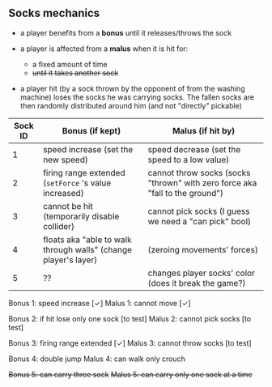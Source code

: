 ## Socks mechanics

- a player benefits from a **bonus** until it releases/throws the sock

- a player is affected from a **malus** when it is hit for: 

  - a fixed amount of time
  - ~~until it takes another sock~~

- a player hit (by a sock thrown by the opponent of from the washing machine) loses the socks he was carrying socks. The fallen socks are then randomly distributed around him (and not "directly" pickable)

  

| Sock ID | Bonus (if kept)                                              | Malus (if hit by)                                            |
| ------- | ------------------------------------------------------------ | ------------------------------------------------------------ |
| 1       | speed increase (set the new speed)                           | speed decrease (set the speed to a low value)                |
| 2       | firing range extended (`setForce` 's value increased)        | cannot throw socks (socks "thrown" with zero force aka "fall to the ground") |
| 3       | cannot be hit (temporarily disable collider)                 | cannot pick socks (I guess we need a "can pick" bool)        |
| 4       | floats aka "able to walk through walls" (change player's layer) |  (zeroing movements' forces)                      |
| 5       | ??                                                           | changes player socks' color (does it break the game?)        |



Bonus 1: speed increase                    [✓]
Malus 1: cannot move                        [✓]

Bonus 2: if hit lose only one sock      [to test]
Malus 2: cannot pick socks                [to test]

Bonus 3: firing range extended          [✓]
Malus 3: cannot throw socks 			[to test]

Bonus 4: double jump
Malus 4: can walk only crouch

~~Bonus 5: can carry three sock~~
~~Malus 5: can carry only one sock at a time~~